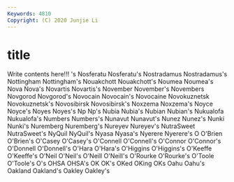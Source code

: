 ```yaml
---
Keywords: 4810
Copyright: (C) 2020 Junjie Li
---
```


# title

Write contents here!!!
's 
Nosferatu 
Nosferatu's 
Nostradamus 
Nostradamus's 
Nottingham 
Nottingham's 
Nouakchott 
Nouakchott's 
Noumea
Noumea's 
Nova 
Nova's 
Novartis 
Novartis's 
November 
November's 
Novembers 
Novgorod 
Novgorod's
Novocain 
Novocain's 
Novocaine 
Novokuznetsk 
Novokuznetsk's 
Novosibirsk 
Novosibirsk's 
Noxzema 
Noxzema's 
Noyce
Noyce's 
Noyes 
Noyes's 
Np 
Np's 
Nubia 
Nubia's 
Nubian 
Nubian's 
Nukualofa
Nukualofa's 
Numbers 
Numbers's 
Nunavut 
Nunavut's 
Nunez 
Nunez's 
Nunki 
Nunki's 
Nuremberg
Nuremberg's 
Nureyev 
Nureyev's 
NutraSweet 
NutraSweet's 
NyQuil 
NyQuil's 
Nyasa 
Nyasa's 
Nyerere
Nyerere's 
O 
O'Brien 
O'Brien's 
O'Casey 
O'Casey's 
O'Connell 
O'Connell's 
O'Connor 
O'Connor's
O'Donnell 
O'Donnell's 
O'Hara 
O'Hara's 
O'Higgins 
O'Higgins's 
O'Keeffe 
O'Keeffe's 
O'Neil 
O'Neil's
O'Neill 
O'Neill's 
O'Rourke 
O'Rourke's 
O'Toole 
O'Toole's 
O's 
OHSA 
OHSA's 
OK
OK's 
OKed 
OKing 
OKs 
Oahu 
Oahu's 
Oakland 
Oakland's 
Oakley 
Oakley's
